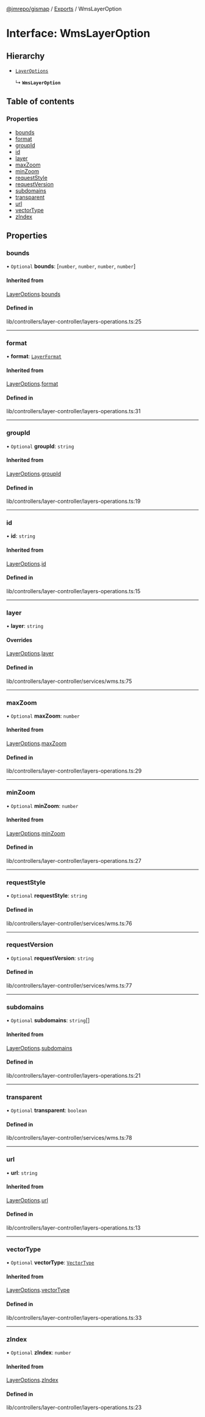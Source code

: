 [@jmrepo/gismap](../README.md) / [Exports](../modules.md) / WmsLayerOption

# Interface: WmsLayerOption

## Hierarchy

-   [`LayerOptions`](LayerOptions.md)

    ↳ **`WmsLayerOption`**

## Table of contents

### Properties

-   [bounds](WmsLayerOption.md#bounds)
-   [format](WmsLayerOption.md#format)
-   [groupId](WmsLayerOption.md#groupid)
-   [id](WmsLayerOption.md#id)
-   [layer](WmsLayerOption.md#layer)
-   [maxZoom](WmsLayerOption.md#maxzoom)
-   [minZoom](WmsLayerOption.md#minzoom)
-   [requestStyle](WmsLayerOption.md#requeststyle)
-   [requestVersion](WmsLayerOption.md#requestversion)
-   [subdomains](WmsLayerOption.md#subdomains)
-   [transparent](WmsLayerOption.md#transparent)
-   [url](WmsLayerOption.md#url)
-   [vectorType](WmsLayerOption.md#vectortype)
-   [zIndex](WmsLayerOption.md#zindex)

## Properties

### bounds

• `Optional` **bounds**: [`number`, `number`, `number`, `number`]

#### Inherited from

[LayerOptions](LayerOptions.md).[bounds](LayerOptions.md#bounds)

#### Defined in

lib/controllers/layer-controller/layers-operations.ts:25

---

### format

• **format**: [`LayerFormat`](../enums/LayerFormat.md)

#### Inherited from

[LayerOptions](LayerOptions.md).[format](LayerOptions.md#format)

#### Defined in

lib/controllers/layer-controller/layers-operations.ts:31

---

### groupId

• `Optional` **groupId**: `string`

#### Inherited from

[LayerOptions](LayerOptions.md).[groupId](LayerOptions.md#groupid)

#### Defined in

lib/controllers/layer-controller/layers-operations.ts:19

---

### id

• **id**: `string`

#### Inherited from

[LayerOptions](LayerOptions.md).[id](LayerOptions.md#id)

#### Defined in

lib/controllers/layer-controller/layers-operations.ts:15

---

### layer

• **layer**: `string`

#### Overrides

[LayerOptions](LayerOptions.md).[layer](LayerOptions.md#layer)

#### Defined in

lib/controllers/layer-controller/services/wms.ts:75

---

### maxZoom

• `Optional` **maxZoom**: `number`

#### Inherited from

[LayerOptions](LayerOptions.md).[maxZoom](LayerOptions.md#maxzoom)

#### Defined in

lib/controllers/layer-controller/layers-operations.ts:29

---

### minZoom

• `Optional` **minZoom**: `number`

#### Inherited from

[LayerOptions](LayerOptions.md).[minZoom](LayerOptions.md#minzoom)

#### Defined in

lib/controllers/layer-controller/layers-operations.ts:27

---

### requestStyle

• `Optional` **requestStyle**: `string`

#### Defined in

lib/controllers/layer-controller/services/wms.ts:76

---

### requestVersion

• `Optional` **requestVersion**: `string`

#### Defined in

lib/controllers/layer-controller/services/wms.ts:77

---

### subdomains

• `Optional` **subdomains**: `string`[]

#### Inherited from

[LayerOptions](LayerOptions.md).[subdomains](LayerOptions.md#subdomains)

#### Defined in

lib/controllers/layer-controller/layers-operations.ts:21

---

### transparent

• `Optional` **transparent**: `boolean`

#### Defined in

lib/controllers/layer-controller/services/wms.ts:78

---

### url

• **url**: `string`

#### Inherited from

[LayerOptions](LayerOptions.md).[url](LayerOptions.md#url)

#### Defined in

lib/controllers/layer-controller/layers-operations.ts:13

---

### vectorType

• `Optional` **vectorType**: [`VectorType`](../enums/VectorType.md)

#### Inherited from

[LayerOptions](LayerOptions.md).[vectorType](LayerOptions.md#vectortype)

#### Defined in

lib/controllers/layer-controller/layers-operations.ts:33

---

### zIndex

• `Optional` **zIndex**: `number`

#### Inherited from

[LayerOptions](LayerOptions.md).[zIndex](LayerOptions.md#zindex)

#### Defined in

lib/controllers/layer-controller/layers-operations.ts:23
